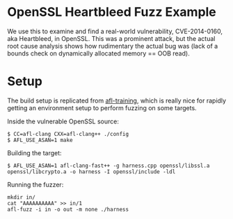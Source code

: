 # OpenSSL Heartbleed Fuzz Example

We use this to examine and find a real-world vulnerability, CVE-2014-0160, aka Heartbleed, in OpenSSL. This was a prominent attack, but the actual root cause analysis shows how rudimentary the actual bug was (lack of a bounds check on dynamically allocated memory == OOB read).

# Setup

The build setup is replicated from [afl-training](https://github.com/mykter/afl-training), which is really nice for rapidly getting an environment setup to perform fuzzing on some targets.

Inside the vulnerable OpenSSL source:

```
$ CC=afl-clang CXX=afl-clang++ ./config
$ AFL_USE_ASAN=1 make
```

Building the target:

```
$ AFL_USE_ASAN=1 afl-clang-fast++ -g harness.cpp openssl/libssl.a openssl/libcrypto.a -o harness -I openssl/include -ldl
```

Running the fuzzer:

```
mkdir in/
cat "AAAAAAAAAA" >> in/1
afl-fuzz -i in -o out -m none ./harness
```
